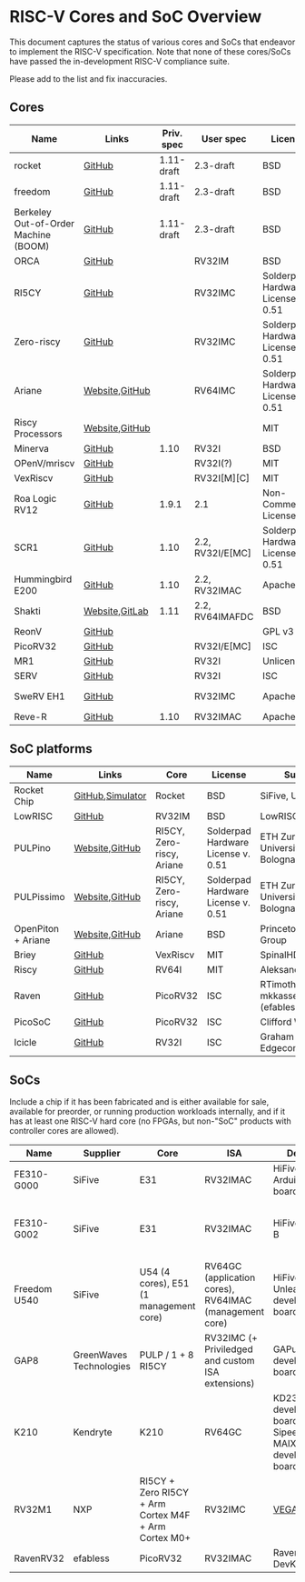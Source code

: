 # RISC-V Cores and SoC Overview

This document captures the status of various cores and SoCs that endeavor to implement the RISC-V specification. Note that none of these cores/SoCs have passed the in-development RISC-V compliance suite.

Please add to the list and fix inaccuracies.

## Cores

Name | Links | Priv. spec | User spec | License | Supplier
---- | ----- | ---------- | --------- | ------- | --------
rocket | [GitHub](https://github.com/freechipsproject/rocket-chip) | 1.11-draft | 2.3-draft | BSD | SiFive, UCB Bar
freedom | [GitHub](https://github.com/sifive/freedom) | 1.11-draft | 2.3-draft | BSD | SiFive
Berkeley Out-of-Order Machine (BOOM) | [GitHub](https://github.com/ucb-bar/riscv-boom) | 1.11-draft | 2.3-draft | BSD | Esperanto, UCB Bar
ORCA | [GitHub](https://github.com/vectorblox/orca) |  | RV32IM | BSD | VectorBlox
RI5CY | [GitHub](https://github.com/pulp-platform/riscv) |  | RV32IMC | Solderpad Hardware License v. 0.51 | ETH Zurich, Università di Bologna
Zero-riscy | [GitHub](https://github.com/pulp-platform/zero-riscy) |  | RV32IMC | Solderpad Hardware License v. 0.51 | ETH Zurich, Università di Bologna
Ariane | [Website](https://pulp-platform.github.io/ariane/docs/home/),[GitHub](https://github.com/pulp-platform/ariane) |  | RV64IMC | Solderpad Hardware License v. 0.51 | ETH Zurich, Università di Bologna
Riscy Processors | [Website](http://csg.csail.mit.edu/riscy-e/),[GitHub](https://github.com/csail-csg/riscy) |  | | MIT | MIT CSAIL CSG
Minerva | [GitHub](https://github.com/lambdaconcept/minerva) | 1.10 | RV32I | BSD | LambdaConcept
OPenV/mriscv | [GitHub](https://github.com/onchipuis/mriscv) |  | RV32I(?) | MIT | OnChipUIS
VexRiscv | [GitHub](https://github.com/SpinalHDL/VexRiscv) |  | RV32I[M][C] | MIT | SpinalHDL
Roa Logic RV12 | [GitHub](https://github.com/roalogic/RV12) | 1.9.1 | 2.1 | Non-Commercial License | Roa Logic
SCR1 | [GitHub]( https://github.com/syntacore/scr1) | 1.10 | 2.2, RV32I/E[MC] | Solderpad Hardware License v. 0.51 | Syntacore
Hummingbird E200 | [GitHub](https://github.com/SI-RISCV/e200_opensource) | 1.10 | 2.2, RV32IMAC | Apache 2.0 | Bob Hu
Shakti | [Website](http://shakti.org.in/),[GitLab](https://gitlab.com/shaktiproject) | 1.11 | 2.2, RV64IMAFDC | BSD | IIT Madras
ReonV | [GitHub](https://github.com/lcbcFoo/ReonV) |  |  | GPL v3 |
PicoRV32 | [GitHub](https://github.com/cliffordwolf/picorv32) | | RV32I/E[MC] | ISC | Clifford Wolf
MR1 | [GitHub](https://github.com/tomverbeure/mr1) | | RV32I | Unlicense | Tom Verbeure
SERV | [GitHub](https://github.com/olofk/serv) | | RV32I | ISC | Olof Kindgren
SweRV EH1 | [GitHub](https://github.com/westerndigitalcorporation/swerv_eh1) | | RV32IMC | Apache 2.0 | Western Digital Corporation
Reve-R | [GitHub](https://github.com/atthecodeface/cdl_hardware) | 1.10 | RV32IMAC | Apache 2.0 | Gavin Stark

## SoC platforms

Name | Links | Core | License | Supplier
---- | ----- | ---- | ------- | --------
Rocket Chip | [GitHub](https://github.com/freechipsproject/rocket-chip),[Simulator](https://fires.im) | Rocket | BSD | SiFive, UCB BAR
LowRISC | [GitHub](https://github.com/lowRISC/lowrisc-chip) | RV32IM | BSD | LowRISC CIC
PULPino | [Website](http://www.pulp-platform.org),[GitHub](https://github.com/pulp-platform/pulpino) | RI5CY, Zero-riscy, Ariane | Solderpad Hardware License v. 0.51 | ETH Zurich, Università di Bologna
PULPissimo | [Website](http://www.pulp-platform.org),[GitHub](https://github.com/pulp-platform/pulpissimo) | RI5CY, Zero-riscy, Ariane | Solderpad Hardware License v. 0.51 | ETH Zurich, Università di Bologna
OpenPiton + Ariane | [Website](https://parallel.princeton.edu/openpiton/),[GitHub](https://github.com/PrincetonUniversity/openpiton) | Ariane | BSD | Princeton Parallel Group
Briey | [GitHub](https://github.com/SpinalHDL/VexRiscv#briey-soc) | VexRiscv | MIT | SpinalHDL
Riscy | [GitHub](https://github.com/AleksandarKostovic/Riscy-SoC) | RV64I | MIT | AleksandarKostovic
Raven | [GitHub](https://github.com/efabless/picorv32-soc-raven) | PicoRV32 | ISC | RTimothyEdwards, mkkassem (efabless.com)
PicoSoC | [GitHub](https://github.com/cliffordwolf/picorv32/tree/master/picosoc) | PicoRV32 | ISC | Clifford Wolf
Icicle | [GitHub](https://github.com/grahamedgecombe/icicle) | RV32I | ISC | Graham Edgecombe

## SoCs

Include a chip if it has been fabricated and is either available for sale, available for preorder, or running production workloads internally, and if it has at least one RISC-V hard core (no FPGAs, but non-"SoC" products 
 with controller cores are allowed).

Name | Supplier | Core | ISA | Devkit | Availability | Links
---- | -------- | ---- | --- | ------ | ------------ | -----
FE310-G000 | SiFive | E31 | RV32IMAC | HiFive1 Arduino board | public since 2016Q4 | [Datasheet](https://static.dev.sifive.com/FE310-G000.pdf)
FE310-G002 | SiFive | E31 | RV32IMAC | HiFive1 Rev B | announced 2019Q1, available for preorder | [Product page](https://www.sifive.com/boards/hifive1) 
Freedom U540 | SiFive | U54 (4 cores), E51 (1 management core) | RV64GC (application cores), RV64IMAC (management core) | HiFive Unleashed development board | public since 2018Q1 | [Product page](https://www.sifive.com/products/hifive-unleashed/)
GAP8 | GreenWaves Technologies | PULP / 1 + 8 RI5CY | RV32IMC (+ Priviledged and custom ISA extensions) | GAPuino development board | public since 2018Q1 | [Product page](https://greenwaves-technologies.com/en/gap8-product/)
K210 | Kendryte | K210 | RV64GC | KD233 development board, Sipeed MAIX/M1 development boards | public since 2018Q4 | [Kendryte](https://kendryte.com/), [Datasheet](https://s3.cn-north-1.amazonaws.com.cn/dl.kendryte.com/documents/kendryte_datasheet_20181011163248_en.pdf), [GitHub](https://github.com/kendryte)
RV32M1 | NXP | RI5CY + Zero RI5CY + Arm Cortex M4F + Arm Cortex M0+ | RV32IMC | [VEGAboard](https://open-isa.org/) | available for preorder as of 2018Q4 | [Reference Manual and Datasheet](https://github.com/open-isa-org/open-isa.org/tree/master/Reference%20Manual%20and%20Data%20Sheet)
RavenRV32 | efabless | PicoRV32 | RV32IMAC | RavenRV32 DevKit | Limited Quantity | [Datasheet](https://ef.link/raven), [GitHub](https://github.com/efabless/raven-picorv32)
